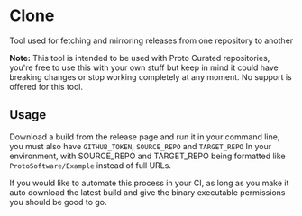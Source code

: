 # Clone
Tool used for fetching and mirroring releases from one repository to another

**Note:** This tool is intended to be used with Proto Curated repositories, you're free to use this with your own stuff but keep in mind it could have breaking changes or stop working completely at any moment. No support is offered for this tool.

## Usage
Download a build from the release page and run it in your command line, you must also have `GITHUB_TOKEN`, `SOURCE_REPO` and `TARGET_REPO` In your environment, with SOURCE_REPO and TARGET_REPO being formatted like `ProtoSoftware/Example` instead of full URLs.

If you would like to automate this process in your CI, as long as you make it auto download the latest build and give the binary executable permissions you should be good to go.
